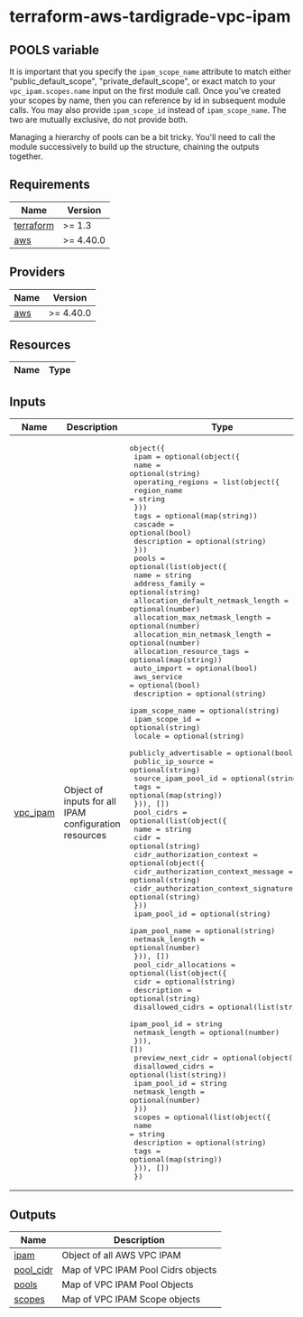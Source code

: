 # terraform-aws-tardigrade-vpc-ipam

## POOLS variable 
It is important that you specify the `ipam_scope_name` attribute to match either "public_default_scope",  "private_default_scope", or exact match to your `vpc_ipam.scopes.name` input on the first module call. Once you've created your scopes by name, then you can reference by id in subsequent module calls. You may also provide `ipam_scope_id` instead of `ipam_scope_name`. The two are mutually exclusive, do not provide both. 

Managing a hierarchy of pools can be a bit tricky. You'll need to call the module successively to build up the structure, chaining the outputs together.  

<!-- BEGIN TFDOCS -->
## Requirements

| Name | Version |
|------|---------|
| <a name="requirement_terraform"></a> [terraform](#requirement\_terraform) | >= 1.3 |
| <a name="requirement_aws"></a> [aws](#requirement\_aws) | >= 4.40.0 |

## Providers

| Name | Version |
|------|---------|
| <a name="provider_aws"></a> [aws](#provider\_aws) | >= 4.40.0 |

## Resources

| Name | Type |
|------|------|

## Inputs

| Name | Description | Type | Default | Required |
|------|-------------|------|---------|:--------:|
| <a name="input_vpc_ipam"></a> [vpc\_ipam](#input\_vpc\_ipam) | Object of inputs for all IPAM configuration resources | <pre>object({<br/>    ipam = optional(object({<br/>      name = optional(string)<br/>      operating_regions = list(object({<br/>        region_name = string<br/>      }))<br/>      tags        = optional(map(string))<br/>      cascade     = optional(bool)<br/>      description = optional(string)<br/>    }))<br/>    pools = optional(list(object({<br/>      name                              = string<br/>      address_family                    = optional(string)<br/>      allocation_default_netmask_length = optional(number)<br/>      allocation_max_netmask_length     = optional(number)<br/>      allocation_min_netmask_length     = optional(number)<br/>      allocation_resource_tags          = optional(map(string))<br/>      auto_import                       = optional(bool)<br/>      aws_service                       = optional(bool)<br/>      description                       = optional(string)<br/>      ipam_scope_name                   = optional(string)<br/>      ipam_scope_id                     = optional(string)<br/>      locale                            = optional(string)<br/>      publicly_advertisable             = optional(bool)<br/>      public_ip_source                  = optional(string)<br/>      source_ipam_pool_id               = optional(string)<br/>      tags                              = optional(map(string))<br/>    })), [])<br/>    pool_cidrs = optional(list(object({<br/>      name = string<br/>      cidr = optional(string)<br/>      cidr_authorization_context = optional(object({<br/>        cidr_authorization_context_message   = optional(string)<br/>        cidr_authorization_context_signature = optional(string)<br/>      }))<br/>      ipam_pool_id   = optional(string)<br/>      ipam_pool_name = optional(string)<br/>      netmask_length = optional(number)<br/>    })), [])<br/>    pool_cidr_allocations = optional(list(object({<br/>      cidr             = optional(string)<br/>      description      = optional(string)<br/>      disallowed_cidrs = optional(list(string))<br/>      ipam_pool_id     = string<br/>      netmask_length   = optional(number)<br/>    })), [])<br/>    preview_next_cidr = optional(object({<br/>      disallowed_cidrs = optional(list(string))<br/>      ipam_pool_id     = string<br/>      netmask_length   = optional(number)<br/>    }))<br/>    scopes = optional(list(object({<br/>      name        = string<br/>      description = optional(string)<br/>      tags        = optional(map(string))<br/>    })), [])<br/>  })</pre> | n/a | yes |

## Outputs

| Name | Description |
|------|-------------|
| <a name="output_ipam"></a> [ipam](#output\_ipam) | Object of all AWS VPC IPAM |
| <a name="output_pool_cidr"></a> [pool\_cidr](#output\_pool\_cidr) | Map of VPC IPAM Pool Cidrs objects |
| <a name="output_pools"></a> [pools](#output\_pools) | Map of VPC IPAM Pool Objects |
| <a name="output_scopes"></a> [scopes](#output\_scopes) | Map of VPC IPAM Scope objects |

<!-- END TFDOCS -->
